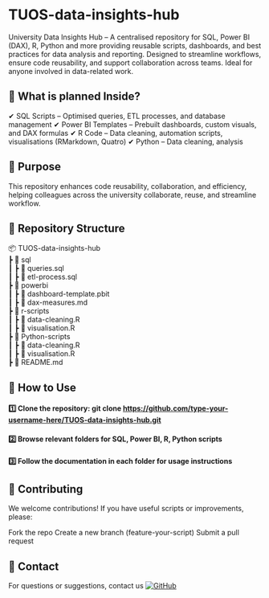 # TUOS-data-insights-hub
University Data Insights Hub – A centralised repository for SQL, Power BI (DAX), R, Python and more providing reusable scripts, dashboards, and best practices for data analysis and reporting. Designed to streamline workflows, ensure code reusability, and support collaboration across teams. Ideal for anyone involved in data-related work.

## 🚀 What is planned Inside?
✔ SQL Scripts – Optimised queries, ETL processes, and database management
✔ Power BI Templates – Prebuilt dashboards, custom visuals, and DAX formulas
✔ R Code – Data cleaning, automation scripts, visualisations (RMarkdown, Quatro)
✔ Python – Data cleaning, analysis

## 🎯 Purpose
This repository enhances code reusability, collaboration, and efficiency, helping colleagues across the university collaborate, reuse, and streamline workflow.

## 📂 Repository Structure

📦 TUOS-data-insights-hub  
 ┣ 📂 sql  
 ┃ ┣ 📜 queries.sql  
 ┃ ┣ 📜 etl-process.sql  
 ┣ 📂 powerbi  
 ┃ ┣ 📜 dashboard-template.pbit  
 ┃ ┣ 📜 dax-measures.md  
 ┣ 📂 r-scripts  
 ┃ ┣ 📜 data-cleaning.R  
 ┃ ┣ 📜 visualisation.R  
 ┣ 📂 Python-scripts  
 ┃ ┣ 📜 data-cleaning.R  
 ┃ ┣ 📜 visualisation.R
 <br>┣ 📜 README.md  


## 🔽 How to Use
#### 1️⃣ Clone the repository: git clone https://github.com/type-your-username-here/TUOS-data-insights-hub.git
#### 2️⃣ Browse relevant folders for SQL, Power BI, R, Python scripts
#### 3️⃣ Follow the documentation in each folder for usage instructions


## 👥 Contributing
We welcome contributions! If you have useful scripts or improvements, please:

Fork the repo
Create a new branch (feature-your-script)
Submit a pull request

## 📧 Contact
For questions or suggestions, contact us [![GitHub](https://img.shields.io/badge/GitHub-Profile-blue?logo=github)](https://github.com/TamaraBV665)
